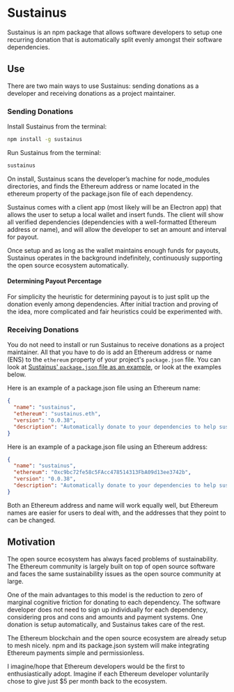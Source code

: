 # Sustainus

Sustainus is an npm package that allows software developers to setup one recurring donation that is automatically split evenly amongst their software dependencies.

## Use

There are two main ways to use Sustainus: sending donations as a developer and receiving donations as a project maintainer.

### Sending Donations

Install Sustainus from the terminal:

```bash
npm install -g sustainus
```

Run Sustainus from the terminal:

```bash
sustainus
```

On install, Sustainus scans the developer’s machine for node_modules directories, and finds the Ethereum address or name located in the ethereum property of the package.json file of each dependency.

Sustainus comes with a client app (most likely will be an Electron app) that allows the user to setup a local wallet and insert funds. The client will show all verified dependencies (dependencies with a well-formatted Ethereum address or name), and will allow the developer to set an amount and interval for payout.

Once setup and as long as the wallet maintains enough funds for payouts, Sustainus operates in the background indefinitely, continuously supporting the open source ecosystem automatically.

#### Determining Payout Percentage

For simplicity the heuristic for determining payout is to just split up the donation evenly among dependencies. After initial traction and proving of the idea, more complicated and fair heuristics could be experimented with.

### Receiving Donations

You do not need to install or run Sustainus to receive donations as a project maintainer. All that you have to do is add an Ethereum address or name (ENS) to the `ethereum` property of your project's `package.json` file. You can look at [Sustainus' `package.json` file as an example](https://github.com/lastmjs/sustainus/blob/master/package.json), or look at the examples below.

Here is an example of a package.json file using an Ethereum name:

```json
{
  "name": "sustainus",
  "ethereum": "sustainus.eth",
  "version": "0.0.38",
  "description": "Automatically donate to your dependencies to help sustain us"
}
```

Here is an example of a package.json file using an Ethereum address:

```json
{
  "name": "sustainus",
  "ethereum": "0xc9bc72fe58c5FAcc478514313FbA09d13ee3742b",
  "version": "0.0.38",
  "description": "Automatically donate to your dependencies to help sustain us"
}
```

Both an Ethereum address and name will work equally well, but Ethereum names are easier for users to deal with, and the addresses that they point to can be changed.

## Motivation

The open source ecosystem has always faced problems of sustainability. The Ethereum community is largely built on top of open source software and faces the same sustainability issues as the open source community at large.

One of the main advantages to this model is the reduction to zero of marginal cognitive friction for donating to each dependency. The software developer does not need to sign up individually for each dependency, considering pros and cons and amounts and payment systems. One donation is setup automatically, and Sustainus takes care of the rest.

The Ethereum blockchain and the open source ecosystem are already setup to mesh nicely. npm and its package.json system will make integrating Ethereum payments simple and permissionless.

I imagine/hope that Ethereum developers would be the first to enthusiastically adopt. Imagine if each Ethereum developer voluntarily chose to give just $5 per month back to the ecosystem.
